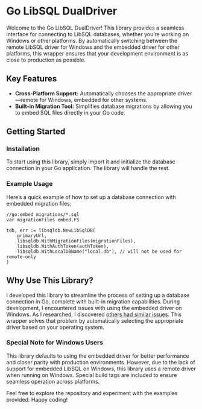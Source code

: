 # Go LibSQL DualDriver

Welcome to the Go LibSQL DualDriver! This library provides a seamless interface for connecting to LibSQL databases, whether you’re working on Windows or other platforms. By automatically switching between the remote LibSQL driver for Windows and the embedded driver for other platforms, this wrapper ensures that your development environment is as close to production as possible.

## Key Features

- **Cross-Platform Support:** Automatically chooses the appropriate driver—remote for Windows, embedded for other systems.
- **Built-in Migration Tool:** Simplifies database migrations by allowing you to embed SQL files directly in your Go code.

## Getting Started

### Installation

To start using this library, simply import it and initialize the database connection in your Go application. The library will handle the rest.

### Example Usage

Here’s a quick example of how to set up a database connection with embedded migration files:

```golang
//go:embed migrations/*.sql
var migrationFiles embed.FS

tdb, err := libsqldb.NewLibSqlDB(
    primaryUrl,
    libsqldb.WithMigrationFiles(migrationFiles),
    libsqldb.WithAuthToken(authToken),
    libsqldb.WithLocalDBName("local.db"), // will not be used for remote-only
)
```

## Why Use This Library?
I developed this library to streamline the process of setting up a database connection in Go, complete with built-in migration capabilities. During development, I encountered issues with using the embedded driver on Windows. As I researched, I discovered [others had similar issues](https://github.com/tursodatabase/go-libsql/issues/30). This wrapper solves that problem by automatically selecting the appropriate driver based on your operating system.


### Special Note for Windows Users
This library defaults to using the embedded driver for better performance and closer parity with production environments. However, due to the lack of support for embedded LibSQL on Windows, this library uses a remote driver when running on Windows. Special build tags are included to ensure seamless operation across platforms.

Feel free to explore the repository and experiment with the examples provided. Happy coding!
